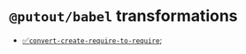 # `@putout/babel` transformations

- [✅`convert-create-require-to-require`](https://putout.cloudcmd.io/#/gist/6984257320e43f4867609466f07d6849/e5a7bab6b7288195fc01b8cb0d0e874c3fd1692c);

